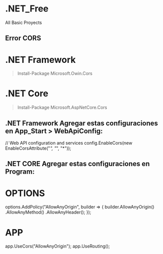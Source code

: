 # .NET_Free
 All Basic Proyects
## Error CORS
# .NET Framework
> Install-Package Microsoft.Owin.Cors
# .NET Core
> Install-Package Microsoft.AspNetCore.Cors

## .NET Framework Agregar estas configuraciones en App_Start > WebApiConfig:
// Web API configuration and services
config.EnableCors(new EnableCorsAttribute("*", "*", "*"));

## .NET CORE Agregar estas configuraciones en Program:
 # OPTIONS
 options.AddPolicy("AllowAnyOrigin", builder =>
 {
     builder.AllowAnyOrigin()
         .AllowAnyMethod()
         .AllowAnyHeader();
 });

# APP
app.UseCors("AllowAnyOrigin");
app.UseRouting();